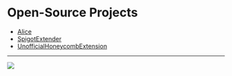 # Open-Source Projects

- [Alice](https://github.com/KingHector/Alice)
- [SpigotExtender](https://github.com/KingHector/SpigotExtender)
- [UnofficialHoneycombExtension](https://github.com/KingHector/UnofficialHonecombExtension)

---

<a align="right">
  <img align="center" src="https://github-readme-stats.vercel.app/api?username=KingHector&show_icons=true&theme=dracula" />
</a>
